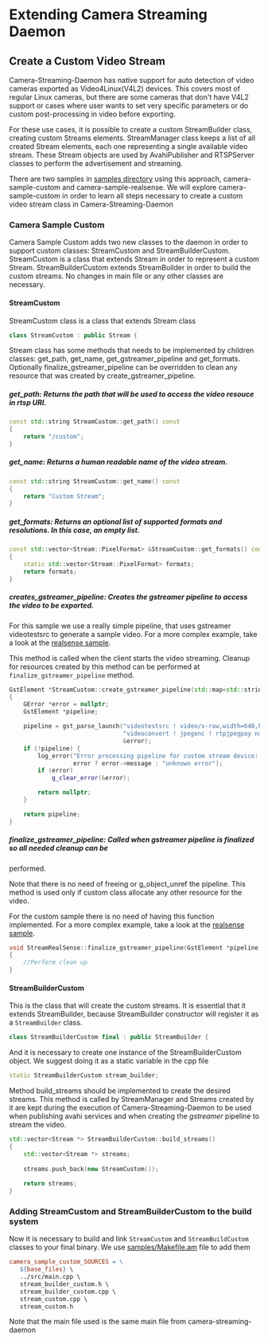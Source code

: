 # Extending Camera Streaming Daemon

## Create a Custom Video Stream

Camera-Streaming-Daemon has native support for auto detection of video cameras exported as Video4Linux(V4L2) devices. This covers most of regular Linux cameras, but there are some cameras that don't have V4L2 support or cases where user wants to set very specific parameters or do custom post-processing in video before exporting.

For these use cases, it is possible to create a custom StreamBuilder class, creating custom Streams elements. 
StreamManager class keeps a list of all created Stream elements, each one representing a single available video stream. These Stream objects are used by AvahiPublisher and RTSPServer classes to perform the advertisement and streaming.

There are two samples in [samples directory](https://github.com/01org/camera-streaming-daemon/tree/master/samples) using this approach, camera-sample-custom and camera-sample-realsense. We will explore camera-sample-custom in order to learn all steps necessary to create a custom video stream class in Camera-Streaming-Daemon

### Camera Sample Custom

Camera Sample Custom adds two new classes to the daemon in order to support custom classes: StreamCustom and StreamBuilderCustom. StreamCustom is a class that extends Stream in order to represent a custom Stream. StreamBuilderCustom extends StreamBuilder in order to build the custom streams. No changes in main file or any other classes are necessary.

#### StreamCustom

StreamCustom class is a class that extends Stream class

```cpp
class StreamCustom : public Stream {
```

Stream class has some methods that needs to be implemented by children classes: get_path, get_name, get_gstreamer_pipeline and get_formats. Optionally finalize_gstreamer_pipeline can be overridden to clean any resource that was created by create_gstreamer_pipeline.

##### get_path: Returns the path that will be used to access the video resouce in rtsp URI.

```cpp
const std::string StreamCustom::get_path() const
{
    return "/custom";
}
```

##### get_name: Returns a human readable name of the video stream.

```cpp
const std::string StreamCustom::get_name() const
{
    return "Custom Stream";
}
```

##### get_formats: Returns an optional list of supported formats and resolutions. In this case, an empty list.

```cpp
const std::vector<Stream::PixelFormat> &StreamCustom::get_formats() const
{                                                                        
    static std::vector<Stream::PixelFormat> formats;                     
    return formats;                                                      
}                                                                        
```

##### creates_gstreamer_pipeline: Creates the gstreamer pipeline to access the video to be exported.

For this sample we use a really simple pipeline, that uses gstreamer videotestsrc to generate a sample video. For a more complex example, take a look at the [realsense sample](https://github.com/01org/camera-streaming-daemon/tree/master/samples/stream_realsense.cpp).

This method is called when the client starts the video streaming. Cleanup for resources created by this method can be performed at `finalize_gstreamer_pipeline` method.

```cpp
GstElement *StreamCustom::create_gstreamer_pipeline(std::map<std::string, std::string> &params) const
{
    GError *error = nullptr;
    GstElement *pipeline;

    pipeline = gst_parse_launch("videotestsrc ! video/x-raw,width=640,height=480 ! "
                                "videoconvert ! jpegenc ! rtpjpegpay name=pay0",
                                &error);
    if (!pipeline) {
        log_error("Error processing pipeline for custom stream device: %s\n",
                  error ? error->message : "unknown error");
        if (error)
            g_clear_error(&error);

        return nullptr;
    }

    return pipeline;
}
```

##### finalize_gstreamer_pipeline: Called when gstreamer pipeline is finalized so all needed cleanup can be
performed.

Note that there is no need of freeing or g_object_unref the pipeline. This method is used only if custom class allocate any other resource for the video. 

For the custom sample there is no need of having this function implemented. For a more complex example, take a look at the [realsense sample](https://github.com/01org/camera-streaming-daemon/tree/master/samples/stream_realsense.cpp).

```cpp
void StreamRealSense::finalize_gstreamer_pipeline(GstElement *pipeline)
{
    //Perform clean up
}
```

#### StreamBuilderCustom
This is the class that will create the custom streams. It is essential that it extends StreamBuilder, because StreamBuilder constructor will register it as a `StreamBuilder` class.

```cpp
class StreamBuilderCustom final : public StreamBuilder {
```

And it is necessary to create one instance of the StreamBuilderCustom object. We suggest doing it as a static variable in the cpp file
```cpp
static StreamBuilderCustom stream_builder;
```

Method build_streams should be implemented to create the desired streams. This method is called by StreamManager and Streams created by it are kept during the execution of Camera-Streaming-Daemon to be used when publishing avahi services and when creating the *gstreamer* pipeline to stream the video.

```cpp
std::vector<Stream *> StreamBuilderCustom::build_streams()       
{                                                                
    std::vector<Stream *> streams;                               
                                                                 
    streams.push_back(new StreamCustom());                       
                                                                 
    return streams;                                              
}                                                                
```

### Adding StreamCustom and StreamBuilderCustom to the build system

Now it is necessary to build and link `StreamCustom` and `StreamBuildCustom` classes to your final binary. We use [samples/Makefile.am](https://github.com/01org/camera-streaming-daemon/tree/master/samples/Makefile.am) file to add them
```makefile
camera_sample_custom_SOURCES = \  
   ${base_files} \               
   ../src/main.cpp \             
   stream_builder_custom.h \     
   stream_builder_custom.cpp \   
   stream_custom.cpp \           
   stream_custom.h               
```

Note that the main file used is the same main file from camera-streaming-daemon